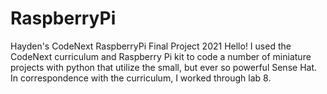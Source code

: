 # RaspberryPi
Hayden's CodeNext RaspberryPi Final Project 2021
Hello! I used the CodeNext curriculum and Raspberry Pi kit to code a number of miniature projects with python that utilize the small, but ever so powerful Sense Hat. In correspondence with the curriculum, I worked through lab 8.  
